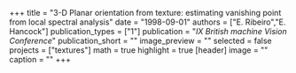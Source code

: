 +++
title = "3-D Planar orientation from texture: estimating vanishing point from local spectral analysis"
date = "1998-09-01"
authors = ["E. Ribeiro","E. Hancock"]
publication_types = ["1"]
publication = "_IX British machine Vision Conference_"
publication_short = ""
image_preview = ""
selected = false
projects = ["textures"]
math = true
highlight = true
[header]
image = ""
caption = ""
+++

